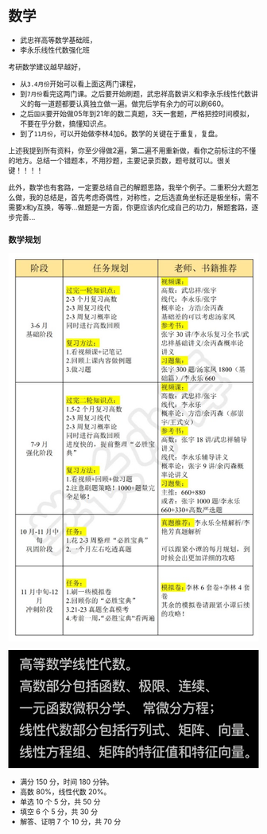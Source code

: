 # 数学

- 武忠祥高等数学基础班，
- 李永乐线性代数强化班

考研数学建议越早越好，
- 从`3.4月份`开始可以看上面这两门课程，
- 到`7月份`看完这两门课。之后要开始刷题，武忠祥高数讲义和李永乐线性代数讲义的每一道题都要认真独立做一遍。做完后学有余力的可以刷660。
- 之后`国庆`要开始做05年到21年的数二真题，3天一套题，严格把控时间模拟，不要在乎分数，搞懂知识点。
- 到了`11月份`，可以开始做李林4加6。数学的关键在于重复，复盘。

上述我提到所有资料，你至少得做2遍，第二遍不用重新做，看你之前标注的不懂的地方。总结一个错题本，不用抄题，主要记录页数，题号就可以。很关键！！！！

此外，数学也有套路，一定要总结自己的解题思路，我举个例子。二重积分大题怎么做，我的总结是，首先考虑奇偶性，对称性，之后选直角坐标还是极坐标，需不需要x和y互换，等等…做题是一方面，你更应该内化成自己的功力，解题套路，逐步完善…

### 数学规划

![math-gh](./images/math-gh.jpg)

![sxfw](./images/sxfw.jpg)

- 满分 150 分，时间 180 分钟。
- 高数 80%，线性代数 20%。
- 单选 10 个 5 分，共 50 分
- 填空 6 个 5 分，共 30 分
- 解答、证明 7 个 10 分，共 70 分
